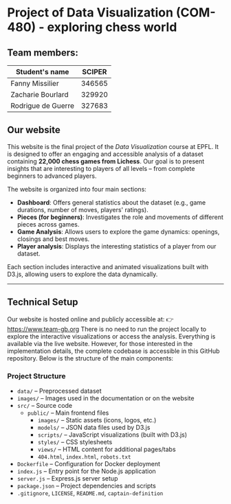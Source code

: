 # Project of Data Visualization (COM-480) - exploring chess world

## Team members:

| Student's name | SCIPER |
| -------------- | ------ |
| Fanny Missilier | 346565 |
| Zacharie Bourlard | 329920 |
| Rodrigue de Guerre | 327683 |

## Our website 

This website is the final project of the *Data Visualization* course at EPFL. It is designed to offer an engaging and accessible analysis of a dataset containing **22,000 chess games from Lichess**. Our goal is to present insights that are interesting to players of all levels – from complete beginners to advanced players.

The website is organized into four main sections:

- **Dashboard**: Offers general statistics about the dataset (e.g., game durations, number of moves, players' ratings).
- **Pieces (for beginners)**: Investigates the role and movements of different pieces across games.
- **Game Analysis**: Allows users to explore the game dynamics: openings, closings and best moves.
- **Player analysis**: Displays the interesting statistics of a player from our dataset.

Each section includes interactive and animated visualizations built with D3.js, allowing users to explore the data dynamically.

---

## Technical Setup

Our website is hosted online and publicly accessible at:
👉 https://www.team-gb.org
There is no need to run the project locally to explore the interactive visualizations or access the analysis. Everything is available via the live website.
However, for those interested in the implementation details, the complete codebase is accessible in this GitHub repository. Below is the structure of the main components:

### Project Structure

- `data/` – Preprocessed dataset  
- `images/` – Images used in the documentation or on the website  
- `src/` – Source code
  - `public/` – Main frontend files
    - `images/` – Static assets (icons, logos, etc.)  
    - `models/` – JSON data files used by D3.js  
    - `scripts/` – JavaScript visualizations (built with D3.js)  
    - `styles/` – CSS stylesheets  
    - `views/` – HTML content for additional pages/tabs  
    - `404.html`, `index.html`, `robots.txt`  
- `Dockerfile` – Configuration for Docker deployment  
- `index.js` – Entry point for the Node.js application  
- `server.js` – Express.js server setup  
- `package.json` – Project dependencies and scripts  
- `.gitignore`, `LICENSE`, `README.md`, `captain-definition`







